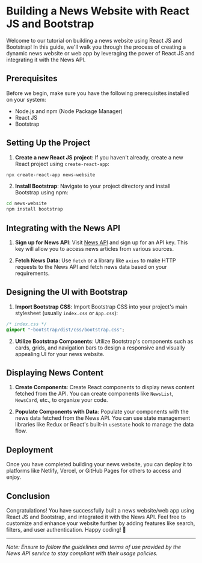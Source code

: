 # Building a News Website with React JS and Bootstrap

Welcome to our tutorial on building a news website using React JS and Bootstrap! In this guide, we'll walk you through the process of creating a dynamic news website or web app by leveraging the power of React JS and integrating it with the News API.

## Prerequisites

Before we begin, make sure you have the following prerequisites installed on your system:

- Node.js and npm (Node Package Manager)
- React JS
- Bootstrap

## Setting Up the Project

1. **Create a new React JS project**: If you haven't already, create a new React project using `create-react-app`:

```bash
npx create-react-app news-website
```

2. **Install Bootstrap**: Navigate to your project directory and install Bootstrap using npm:

```bash
cd news-website
npm install bootstrap
```

## Integrating with the News API

1. **Sign up for News API**: Visit [News API](https://newsapi.org/) and sign up for an API key. This key will allow you to access news articles from various sources.

2. **Fetch News Data**: Use `fetch` or a library like `axios` to make HTTP requests to the News API and fetch news data based on your requirements.

## Designing the UI with Bootstrap

1. **Import Bootstrap CSS**: Import Bootstrap CSS into your project's main stylesheet (usually `index.css` or `App.css`):

```css
/* index.css */
@import "~bootstrap/dist/css/bootstrap.css";
```

2. **Utilize Bootstrap Components**: Utilize Bootstrap's components such as cards, grids, and navigation bars to design a responsive and visually appealing UI for your news website.

## Displaying News Content

1. **Create Components**: Create React components to display news content fetched from the API. You can create components like `NewsList`, `NewsCard`, etc., to organize your code.

2. **Populate Components with Data**: Populate your components with the news data fetched from the News API. You can use state management libraries like Redux or React's built-in `useState` hook to manage the data flow.

## Deployment

Once you have completed building your news website, you can deploy it to platforms like Netlify, Vercel, or GitHub Pages for others to access and enjoy.

## Conclusion

Congratulations! You have successfully built a news website/web app using React JS and Bootstrap, and integrated it with the News API. Feel free to customize and enhance your website further by adding features like search, filters, and user authentication. Happy coding! 🚀

---

*Note: Ensure to follow the guidelines and terms of use provided by the News API service to stay compliant with their usage policies.*
